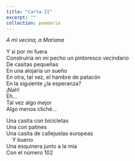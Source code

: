 ```yaml
---
title: "Carta II"
excerpt: ""
collection: poemario
---
```


_A mi vecina, a Mariana_

<p> Y si por mi fuera <br> 
Construiría en mi pecho un pintoresco vecindario  <br> 
De casitas pequeñas  <br> 
En una alojaría un sueño  <br> 
En otra, tal vez, el hambre de patacón  <br> 
En la siguiente ¿la esperanza?  <br> 
¡Nah! <br> 
Eh... <br> 
Tal vez algo mejor  <br> 
Algo menos cliché... <br>  </p>
<p> 
Una casita con bicicletas  <br> 
Una con patines  <br> 
Una casita de callejuelas europeas <br>  
&nbsp;&nbsp;&nbsp; Y bueno  <br> 
Una esquinera junto a la mía  <br> 
Con el número 102 <br> </p>
